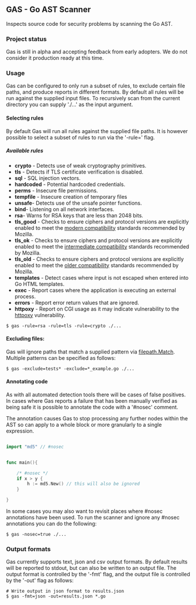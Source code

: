 ## GAS - Go AST Scanner

Inspects source code for security problems by scanning the Go AST.

### Project status

Gas is still in alpha and accepting feedback from early adopters. We do
not consider it production ready at this time.

### Usage

Gas can be configured to only run a subset of rules, to exclude certain file
paths, and produce reports in different formats. By default all rules will be
run against the supplied input files. To recursively scan from the current
directory you can supply './...' as the input argument.

#### Selecting rules

By default Gas will run all rules against the supplied file paths. It is however possible to select a subset of rules to run via the '-rule=' flag.

##### Available rules

- __crypto__ - Detects use of weak cryptography primitives.
- __tls__ - Detects if TLS certificate verification is disabled.
- __sql__ - SQL injection vectors.
- __hardcoded__ - Potential hardcoded credentials.
- __perms__ - Insecure file permissions.
- __tempfile__ - Insecure creation of temporary files
- __unsafe__- Detects use of the unsafe pointer functions.
- __bind__- Listening on all network interfaces.
- __rsa__- Warns for RSA keys that are less than 2048 bits.
- __tls_good__ - Checks to ensure ciphers and protocol versions are
explicitly enabled to meet the [modern compatibility](https://wiki.mozilla.org/Security/Server_Side_TLS#Modern_compatibility) standards recommended by Mozilla.
- __tls_ok__ - Checks to ensure ciphers and protocol versions are
explicitly enabled to meet the [intermediate compatibility]( https://wiki.mozilla.org/Security/Server_Side_TLS#Intermediate_compatibility_.28default.29) standards recommended by Mozilla.
- __tls_old__ - Checks to ensure ciphers and protocol versions are
explicitly enabled to meet the [older compatibility](https://wiki.mozilla.org/Security/Server_Side_TLS#Old_compatibility_.28default.29) standards recommended by Mozilla.
- __templates__ - Detect cases where input is not escaped when entered into Go HTML templates.
- __exec__ - Report cases where the application is executing an external process.
- __errors__ - Report error return values that are ignored.
- __httpoxy__ - Report on CGI usage as it may indicate vulnerability to the [httpoxy](https://httpoxy.org/) vulnerability.



```
$ gas -rule=rsa -rule=tls -rule=crypto ./...
```

#### Excluding files:

Gas will ignore paths that match a supplied pattern via
[filepath.Match](https://golang.org/pkg/path/filepath/#Match).
Multiple patterns can be specified as follows:

```
$ gas -exclude=tests* -exclude=*_example.go ./...
```

#### Annotating code

As with all automated detection tools there will be cases of false positives. In cases where Gas reports a failure that has been manually verified as being safe it is possible to annotate the code with a '#nosec' comment.

The annotation causes Gas to stop processing any further nodes within the
AST so can apply to a whole block or more granularly to a single expression.

```go

import "md5" // #nosec


func main(){

    /* #nosec */
    if x > y {
        h := md5.New() // this will also be ignored
    }

}

```

In some cases you may also want to revisit places where #nosec annotations
have been used. To run the scanner and ignore any #nosec annotations you
can do the following:

```
$ gas -nosec=true ./...
```

### Output formats

Gas currently supports text, json and csv output formats. By default
results will be reported to stdout, but can also be written to an output
file. The output format is controlled by the '-fmt' flag, and the output file is controlled by the '-out' flag as follows:

```
# Write output in json format to results.json
$ gas -fmt=json -out=results.json *.go
```
